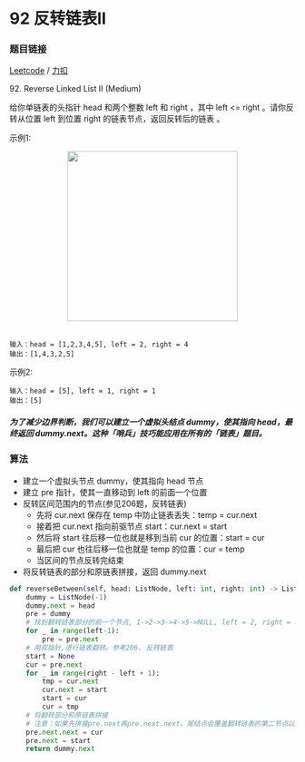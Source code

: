 # 92 反转链表II

### 题目链接

[Leetcode](https://leetcode.com/problems/reverse-linked-list-ii/) / [力扣](https://leetcode-cn.com/problems/reverse-linked-list-ii/)

92\.  Reverse Linked List II (Medium)

给你单链表的头指针 head 和两个整数 left 和 right ，其中 left <= right 。请你反转从位置 left 到位置 right 的链表节点，返回反转后的链表 。

示例1:
<div align="center"> <img src="https://github.com/hahahanba/LeetCode/blob/main/pics/rev2ex2.jpeg" width="300"/> </div><br>

```
输入：head = [1,2,3,4,5], left = 2, right = 4
输出：[1,4,3,2,5]
```

示例2:

```
输入：head = [5], left = 1, right = 1
输出：[5]
```

##### 为了减少边界判断，我们可以建立一个虚拟头结点 dummy，使其指向 head，最终返回 dummy.next。这种「哨兵」技巧能应用在所有的「链表」题目。

### 算法

* 建立一个虚拟头节点 dummy，使其指向 head 节点
* 建立 pre 指针，使其一直移动到 left 的前面一个位置
* 反转区间范围内的节点(参见206题，反转链表)
  * 先将 cur.next 保存在 temp 中防止链表丢失：temp = cur.next
  * 接着把 cur.next 指向前驱节点 start：cur.next = start
  * 然后将 start 往后移一位也就是移到当前 cur 的位置：start = cur
  * 最后把 cur 也往后移一位也就是 temp 的位置：cur = temp
  * 当区间的节点反转完结束
* 将反转链表的部分和原链表拼接，返回 dummy.next

```python
def reverseBetween(self, head: ListNode, left: int, right: int) -> ListNode:
    dummy = ListNode(-1)
    dummy.next = head
    pre = dummy
    # 找到翻转链表部分的前一个节点, 1->2->3->4->5->NULL, left = 2, right = 4 指的是节点值为1
    for _ in range(left-1):
        pre = pre.next
    # 用双指针,进行链表翻转。参考206. 反转链表
    start = None
    cur = pre.next
    for _ in range(right - left + 1):
        tmp = cur.next
        cur.next = start
        start = cur
        cur = tmp
    # 将翻转部分和原链表拼接
    # 注意：如果先拼接pre.next再pre.next.next，尾结点会覆盖翻转链表的第二节点以后的节点。
    pre.next.next = cur
    pre.next = start
    return dummy.next
```
